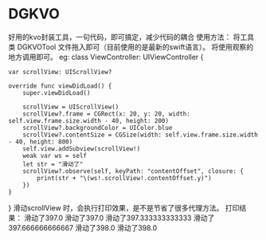 # DGKVO
好用的kvo封装工具，一句代码，即可搞定，减少代码的耦合
使用方法：
将工具类 DGKVOTool 文件拖入即可（目前使用的是最新的swift语言）。
将使用观察的地方调用即可。
eg:
class ViewController: UIViewController {
    
    var scrollView: UIScrollView?
    
    override func viewDidLoad() {
        super.viewDidLoad()
        
        scrollView = UIScrollView()
        scrollView?.frame = CGRect(x: 20, y: 20, width: self.view.frame.size.width - 40, height: 200)
        scrollView?.backgroundColor = UIColor.blue
        scrollView?.contentSize = CGSize(width: self.view.frame.size.width - 40, height: 800)
        self.view.addSubview(scrollView!)
        weak var ws = self
        let str = "滑动了"
        scrollView?.observe(self, keyPath: "contentOffset", closure: {
            print(str + "\(ws!.scrollView!.contentOffset.y)")
        })
    }
}
滑动scrollView 时，会执行打印效果，是不是节省了很多代理方法。
打印结果： 滑动了397.0
          滑动了397.0
          滑动了397.333333333333
          滑动了397.666666666667
          滑动了398.0
          滑动了398.0
